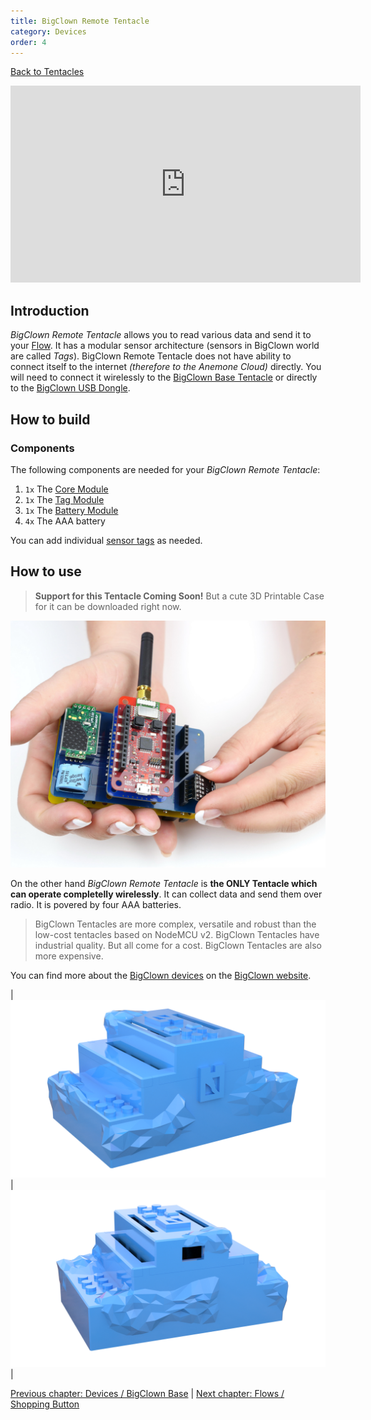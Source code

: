```yaml
---
title: BigClown Remote Tentacle
category: Devices
order: 4
---
```


[<i class="fa fa-arrow-up" aria-hidden="true"></i> Back to Tentacles](/cloud/tentacles)

<iframe width="560" height="315" src="https://www.youtube.com/embed/x9W_YIcg2OI?rel=0&amp;controls=0&amp;showinfo=0" frameborder="0" gesture="media" allow="encrypted-media" allowfullscreen></iframe>

## Introduction

*BigClown Remote Tentacle* allows you to read various data and send it to your [Flow](/cloud/flows). It has a modular sensor architecture (sensors in BigClown world are called *Tags*). BigClown Remote Tentacle does not have ability to connect itself to the internet *(therefore to the Anemone Cloud)* directly. You will need to connect it wirelessly to the [BigClown Base Tentacle](#bigclown-bc-base-tentacle) or directly to the [BigClown USB Dongle](https://shop.bigclown.com/usb-dongle/).

## How to build

### Components

The following components are needed for your *BigClown Remote Tentacle*:

1. `1x` The [Core Module](https://shop.bigclown.com/core-module/)
2. `1x` The [Tag Module](https://shop.bigclown.com/tag-module/)
3. `1x` The [Battery Module](https://shop.bigclown.com/battery-module/)
4. `4x` The AAA battery

You can add individual [sensor tags](https://shop.bigclown.com/search/?string=tag) as needed.

## How to use

> **Support for this Tentacle Coming Soon!** But a cute 3D Printable Case for it can be downloaded right now.

![BigClown Remote Station](/images/big_clown_remote_station.jpg)

On the other hand *BigClown Remote Tentacle* is **the ONLY Tentacle which can operate completelly wirelessly**. It can collect data and send them over radio. It is povered by four AAA batteries.

> BigClown Tentacles are more complex, versatile and robust than the low-cost tentacles based on NodeMCU v2. BigClown Tentacles have industrial quality. But all come for a cost. BigClown Tentacles are also more expensive.

You can find more about the [BigClown devices](https://www.bigclown.com/kits/) on the [BigClown website](https://www.bigclown.com/).

| ![BigClown Base Station Front](/images/tentacle_bc2_remote_front.png) | ![BigClown Base Station Back](/images/tentacle_bc2_remote_back.png) |

[<i class="fa fa-arrow-left" aria-hidden="true"></i> Previous chapter: Devices / BigClown Base](/devices/bc_base) | [Next chapter: Flows / Shopping Button <i class="fa fa-arrow-right" aria-hidden="true"></i>](/examples/shopping_button)
